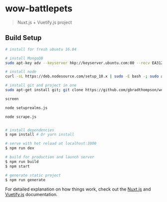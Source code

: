 # wow-battlepets

> Nuxt.js + Vuetify.js project

## Build Setup

``` bash
# install for fresh ubuntu 16.04

# install MongoDB
sudo apt-key adv --keyserver hkp://keyserver.ubuntu.com:80 --recv EA312927; echo "deb http://repo.mongodb.org/apt/ubuntu xenial/mongodb-org/3.2 multiverse" | sudo tee /etc/apt/sources.list.d/mongodb-org-3.2.list; sudo apt-get update; sudo apt-get install -y mongodb-org; sudo systemctl start mongod; sudo systemctl enable mongod;

# install node
curl -sL https://deb.nodesource.com/setup_10.x | sudo -E bash -; sudo apt-get install -y nodejs; sudo apt-get install -y build-essential;

# install git and project in one
sudo apt-get install git; git clone https://github.com/gbradthompson/wow-battlepets.git; cd "wow-battlepets"; npm install;

screen

node setuprealms.js

node scrape.js



```

``` bash
# install dependencies
$ npm install # Or yarn install

# serve with hot reload at localhost:3000
$ npm run dev

# build for production and launch server
$ npm run build
$ npm start

# generate static project
$ npm run generate
```


For detailed explanation on how things work, check out the [Nuxt.js](https://github.com/nuxt/nuxt.js) and [Vuetify.js](https://vuetifyjs.com/) documentation.
